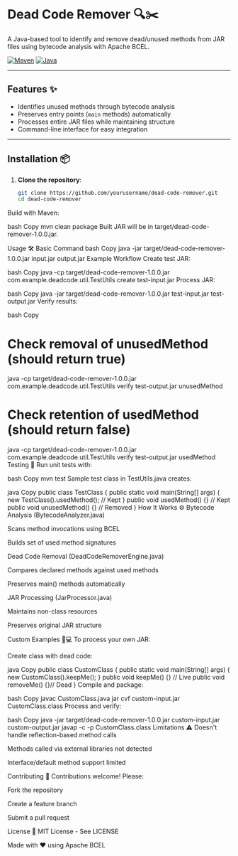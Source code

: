 # Dead Code Remover 🔍✂️

A Java-based tool to identify and remove dead/unused methods from JAR files using bytecode analysis with Apache BCEL.

[![Maven](https://img.shields.io/badge/apache-maven-C71A36?style=flat&logo=apachemaven)](https://maven.apache.org/)
[![Java](https://img.shields.io/badge/Java-21-007396?style=flat&logo=openjdk)](https://openjdk.org/projects/jdk/21/)

---

## Features ✨
- Identifies unused methods through bytecode analysis
- Preserves entry points (`main` methods) automatically
- Processes entire JAR files while maintaining structure
- Command-line interface for easy integration

---

## Installation 📦

1. **Clone the repository**:
   ```bash
   git clone https://github.com/yourusername/dead-code-remover.git
   cd dead-code-remover
Build with Maven:

bash
Copy
mvn clean package
Built JAR will be in target/dead-code-remover-1.0.0.jar.

Usage 🛠️
Basic Command
bash
Copy
java -jar target/dead-code-remover-1.0.0.jar input.jar output.jar
Example Workflow
Create test JAR:

bash
Copy
java -cp target/dead-code-remover-1.0.0.jar com.example.deadcode.util.TestUtils create test-input.jar
Process JAR:

bash
Copy
java -jar target/dead-code-remover-1.0.0.jar test-input.jar test-output.jar
Verify results:

bash
Copy
# Check removal of unusedMethod (should return true)
java -cp target/dead-code-remover-1.0.0.jar com.example.deadcode.util.TestUtils verify test-output.jar unusedMethod

# Check retention of usedMethod (should return false)
java -cp target/dead-code-remover-1.0.0.jar com.example.deadcode.util.TestUtils verify test-output.jar usedMethod
Testing 🧪
Run unit tests with:

bash
Copy
mvn test
Sample test class in TestUtils.java creates:

java
Copy
public class TestClass {
    public static void main(String[] args) {
        new TestClass().usedMethod(); // Kept
    }
    public void usedMethod() {}      // Kept
    public void unusedMethod() {}    // Removed
}
How It Works ⚙️
Bytecode Analysis (BytecodeAnalyzer.java)

Scans method invocations using BCEL

Builds set of used method signatures

Dead Code Removal (DeadCodeRemoverEngine.java)

Compares declared methods against used methods

Preserves main() methods automatically

JAR Processing (JarProcessor.java)

Maintains non-class resources

Preserves original JAR structure

Custom Examples 🧑💻
To process your own JAR:

Create class with dead code:

java
Copy
public class CustomClass {
    public static void main(String[] args) {
        new CustomClass().keepMe();
    }
    public void keepMe() {}  // Live
    public void removeMe() {}// Dead
}
Compile and package:

bash
Copy
javac CustomClass.java
jar cvf custom-input.jar CustomClass.class
Process and verify:

bash
Copy
java -jar target/dead-code-remover-1.0.0.jar custom-input.jar custom-output.jar
javap -c -p CustomClass.class
Limitations ⚠️
Doesn't handle reflection-based method calls

Methods called via external libraries not detected

Interface/default method support limited

Contributing 🤝
Contributions welcome! Please:

Fork the repository

Create a feature branch

Submit a pull request

License 📄
MIT License - See LICENSE

Made with ❤️ using Apache BCEL
